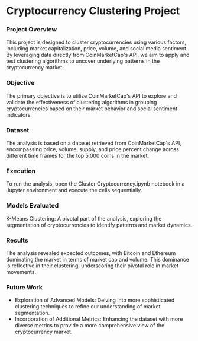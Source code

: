 # Cryptocurrency Clustering Project

### Project Overview
This project is designed to cluster cryptocurrencies using various factors, including market capitalization, price, volume, and social media sentiment. By leveraging data directly from CoinMarketCap's API, we aim to apply and test clustering algorithms to uncover underlying patterns in the cryptocurrency market.

### Objective
The primary objective is to utilize CoinMarketCap's API to explore and validate the effectiveness of clustering algorithms in grouping cryptocurrencies based on their market behavior and social sentiment indicators.

### Dataset
The analysis is based on a dataset retrieved from CoinMarketCap's API, encompassing price, volume, supply, and price percent change across different time frames for the top 5,000 coins in the market.

### Execution
To run the analysis, open the Cluster Cryptocurrency.ipynb notebook in a Jupyter environment and execute the cells sequentially.

### Models Evaluated
K-Means Clustering: A pivotal part of the analysis, exploring the segmentation of cryptocurrencies to identify patterns and market dynamics.

### Results
The analysis revealed expected outcomes, with Bitcoin and Ethereum dominating the market in terms of market cap and volume. This dominance is reflective in their clustering, underscoring their pivotal role in market movements.

### Future Work
* Exploration of Advanced Models: Delving into more sophisticated clustering techniques to refine our understanding of market segmentation.
* Incorporation of Additional Metrics: Enhancing the dataset with more diverse metrics to provide a more comprehensive view of the cryptocurrency market.
